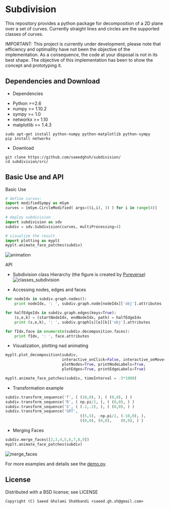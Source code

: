 Subdivision
===========
<!--- <logo src="https://github.com/saeedghsh/subdivision/blob/master/pysubdiv.png" alt="none" width="50" height="50"> --->
This repository provides a python package for decomposition of a 2D plane over a set of curves.
Currently straight lines and circles are the supported classes of curves.

IMPORTANT: This project is currently under development,
please note that efficiency and optimallity have not been the objective of the implementation.
As a consequence, the code at your disposal is not in its best shape.
The objective of this implementation has been to show the concept and prototyping it.

Dependencies and Download
-------------------------
- Dependencies
 * Python >=2.6
 * numpy >= 1.10.2
 * sympy >= 1.0
 * networkx >= 1.10
 * matplotlib >= 1.4.3

```shell
sudo apt-get install python-numpy python-matplotlib python-sympy
pip install networkx
```

- Download
```shell
git clone https://github.com/saeedghsh/subdivision/
cd subdivision/src/
```


Basic Use and API
-----------------

Basic Use
```python
# define curves:
import modifiedSympy as mSym
curves = [mSym.CircleModified( args=((i,i), 3) ) for i in range(4)]
 
# deploy subdivision
import subdivision as sdv
subdiv = sdv.Subdivision(curves, multiProcessing=4)

# visualize the result
import plotting as myplt
myplt.animate_face_patches(subdiv)
```
<!--- ![subdivision](https://github.com/saeedghsh/subdivision/blob/master/figures/subdivision.png)
<subdivision src="https://github.com/saeedghsh/subdivision/blob/master/figures/subdivision.png" alt="none" width="200" height="200"> --->
![animation](https://github.com/saeedghsh/subdivision/blob/master/figures/animation.gif)

API

- Subdivision class Hierarchy (the figure is created by [Pyreverse](https://www.logilab.org/blogentry/6883))
![classes_subdivision](https://github.com/saeedghsh/subdivision/blob/master/figures/classes_subdivision.png)
<!--- <classes_subdivision src="https://github.com/saeedghsh/subdivision/blob/master/figures/classes_subdivision.png" alt="none" width="50" height="50"> --->

- Accessing nodes, edges and faces
```python
for nodeIdx in subdiv.graph.nodes():
    print nodeIdx, ': ', subdiv.graph.node[nodeIdx]['obj'].attributes

for halfEdgeIdx in subdiv.graph.edges(keys=True):
    (s,e,k) = (startNodeIdx, endNodeIdx, path) = halfEdgeIdx
    print (s,e,k), ': ', subdiv.graph[s][e][k]['obj'].attributes

for fIdx,face in enumerate(subdiv.decomposition.faces):
    print fIdx, ': ', face.attributes
```

- Visualization, plotting nad animating
```python
myplt.plot_decomposition(subdiv,
                         interactive_onClick=False, interactive_onMove=False,
                         plotNodes=True, printNodeLabels=True,
                         plotEdges=True, printEdgeLabels=True)

myplt.animate_face_patches(subdiv, timeInterval = .5*1000)
```
<!--- ![subdivision](https://github.com/saeedghsh/subdivision/blob/master/figures/subdivision.png)
<subdivision src="https://github.com/saeedghsh/subdivision/blob/master/figures/subdivision.png" alt="none" width="50" height="50"> --->

<!--- <animation src="https://github.com/saeedghsh/subdivision/blob/master/figures/animation.png" alt="none" width="50" height="50"> --->

- Transformation example
```python
subdiv.transform_sequence('T', ( (10,0), ), ( (0,0), ) )
subdiv.transform_sequence('R', ( np.pi/2, ), ( (0,0), ) )
subdiv.transform_sequence('S', ( (.2,.2), ), ( (0,0), ) )
subdiv.transform_sequence('SRT',
                                 ((5,5), -np.pi/2, (-10,0), ),
                                 ((0,0), (0,0),    (0,0), ) )
```
<!--- ![translate](https://github.com/saeedghsh/subdivision/blob/master/figures/T.png)
<translate src="https://github.com/saeedghsh/subdivision/blob/master/figures/T.png" alt="none" width="50" height="50">
![rotate](https://github.com/saeedghsh/subdivision/blob/master/figures/R.png)
<rotate src="https://github.com/saeedghsh/subdivision/blob/master/figures/R.png" alt="none" width="50" height="50">
![scale](https://github.com/saeedghsh/subdivision/blob/master/figures/S.png)
<scale src="https://github.com/saeedghsh/subdivision/blob/master/figures/S.png" alt="none" width="50" height="50">
![SRT](https://github.com/saeedghsh/subdivision/blob/master/figures/SRT.png)
<SRT src="https://github.com/saeedghsh/subdivision/blob/master/figures/SRT.png" alt="none" width="50" height="50"> --->

<!---
- Checking sundivisions' intersection
```python
import copy
subdiv_copy = copy.copy(subdiv)
subdiv_copy.transform_sequence('R', ( np.pi/2, ), ( (0,0), ) )
subdiv_copy.transform_sequence('T', ( (-5,0), ), ( (0,0), ) )

subdiv_copy = copy.copy(subdiv)
print subdiv.decomposition.does_intersect(subdiv_new.decomposition)
print subdiv.decomposition.does_overlap(subdiv_new.decomposition)
print subdiv.decomposition.does_enclose(subdiv_new.decomposition)
```
--->

- Merging Faces
```python
subdiv.merge_faces([2,3,4,5,6,7,8,9])
myplt.animate_face_patches(subdiv)
```
![merge_faces](https://github.com/saeedghsh/subdivision/blob/master/figures/merge_faces.png)
<!--- <merge_faces src="https://github.com/saeedghsh/subdivision/blob/master/figures/merge_faces.png" alt="none" width="50" height="50"> --->

For more examples and details see the [demo.py](https://github.com/saeedghsh/subdivision/blob/master/src/demo.py).

<!---
Limitations, Bugs and TODO
--------------------------
- [ ] How to detect the overlap of two arcs?
- [ ] `Decomposition.does_intersect()`, `Decomposition.does_overlap()` and `Decomposition.does_enclose()` require the `Decomposition.superFace` not to be `None`. Which by default is!
- [ ] Include the boundary points of segments, rays and arcs as nodes so that a segment/ray/arc is full included in the graph.
- [ ] To implement: `svg_to_yaml_parser()`, `Subdivision.add_new_curves()` and `Subdivision.save_to_image()`.
- [ ] The problem with [`sympy.Circle.rotate()`] (https://github.com/sympy/sympy/issues/11743).
- [ ] `Subdivision.merge_faces()` recomputes the decomposition and hence resets face indices. This method is suitable to be called after the subdivision has been put in use, that is to say attributes have been assigned to faces. It does not reset the nodes and edge indices.
- [ ] When dealing with ray or segment (and Arc), a given point might not be on the object (out of the interval). That's why I should always check if `object.contians(point)` this appears in IPE, DPE,... so, whenever using those, make sure to consider the cases where these methods might return False instead of expected type.
- [ ] When a node after rotation is slightly off the original curve and the `curve.IPE(node.point)` returns False! For now the `object.contians(point)` check is disabled.
- [ ] Rays (and segments), eventhough different, they are rejected as similar they belong to the same line.
- [ ] It is important to reject invalide intersection points (e.g. duplicated points). In case of `Subdivision._multiProcessing` is True, the `distance_star()` is updated to reject invalid intersections resulting from arcs. But the counter part in not multi-processing should be updated to reject those wrong intersections.
- [ ] How to define the center of a face?
--->

License
-------
Distributed with a BSD license; see LICENSE
```
Copyright (C) Saeed Gholami Shahbandi <saeed.gh.sh@gmail.com>
```

